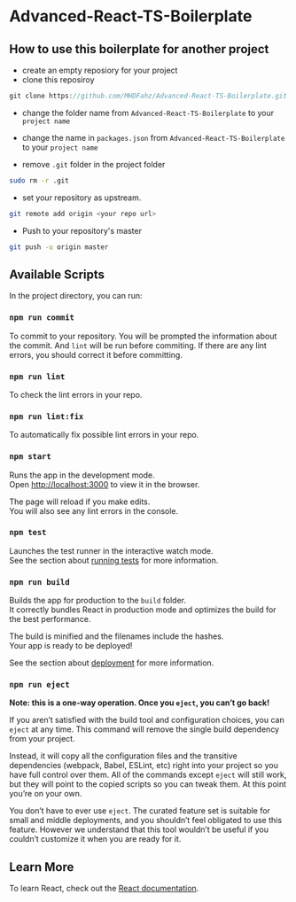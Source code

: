 # Advanced-React-TS-Boilerplate

## How to use this boilerplate for another project

- create an empty reposiory for your project
- clone this reposiroy

```js
git clone https://github.com/MHDFahz/Advanced-React-TS-Boilerplate.git
```

- change the folder name from `Advanced-React-TS-Boilerplate` to your `project name`

- change the name in `packages.json` from `Advanced-React-TS-Boilerplate` to your `project name`

- remove `.git` folder in the project folder

```sh
sudo rm -r .git
```

- set your repository as upstream.

```sh
git remote add origin <your repo url>
```

- Push to your repository's master

```sh
git push -u origin master
```

## Available Scripts

In the project directory, you can run:

### `npm run commit`

To commit to your repository. You will be prompted the information about the commit. And `lint` will be run before commiting. If there are any lint errors, you should correct it before committing.

### `npm run lint`

To check the lint errors in your repo.

### `npm run lint:fix`

To automatically fix possible lint errors in your repo.

### `npm start`

Runs the app in the development mode.<br />
Open [http://localhost:3000](http://localhost:3000) to view it in the browser.

The page will reload if you make edits.<br />
You will also see any lint errors in the console.

### `npm test`

Launches the test runner in the interactive watch mode.<br />
See the section about [running tests](https://facebook.github.io/create-react-app/docs/running-tests) for more information.

### `npm run build`

Builds the app for production to the `build` folder.<br />
It correctly bundles React in production mode and optimizes the build for the best performance.

The build is minified and the filenames include the hashes.<br />
Your app is ready to be deployed!

See the section about [deployment](https://facebook.github.io/create-react-app/docs/deployment) for more information.

### `npm run eject`

**Note: this is a one-way operation. Once you `eject`, you can’t go back!**

If you aren’t satisfied with the build tool and configuration choices, you can `eject` at any time. This command will remove the single build dependency from your project.

Instead, it will copy all the configuration files and the transitive dependencies (webpack, Babel, ESLint, etc) right into your project so you have full control over them. All of the commands except `eject` will still work, but they will point to the copied scripts so you can tweak them. At this point you’re on your own.

You don’t have to ever use `eject`. The curated feature set is suitable for small and middle deployments, and you shouldn’t feel obligated to use this feature. However we understand that this tool wouldn’t be useful if you couldn’t customize it when you are ready for it.

## Learn More

To learn React, check out the [React documentation](https://reactjs.org/).
